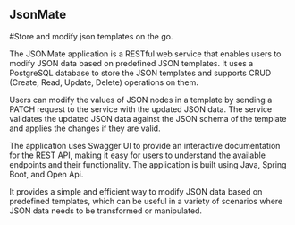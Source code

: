 ## JsonMate
#Store and modify json templates on the go.

The JSONMate application is a RESTful web service that enables users to modify JSON data based on predefined JSON templates. It uses a PostgreSQL database to store the JSON templates and supports CRUD (Create, Read, Update, Delete) operations on them.  

Users can modify the values of JSON nodes in a template by sending a PATCH request to the service with the updated JSON data. The service validates the updated JSON data against the JSON schema of the template and applies the changes if they are valid.  

The application uses Swagger UI to provide an interactive documentation for the REST API, making it easy for users to understand the available endpoints and their functionality.  The application is built using Java, Spring Boot, and Open Api. 

It provides a simple and efficient way to modify JSON data based on predefined templates, which can be useful in a variety of scenarios where JSON data needs to be transformed or manipulated.

